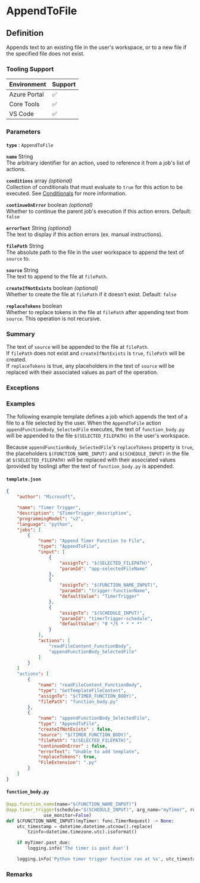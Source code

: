 # AppendToFile

## Definition

Appends text to an existing file in the user's workspace, or to a new file if the specified file does not exist.

### Tooling Support

| Environment  | Support |
| ------------ | ------- |
| Azure Portal | :white_check_mark: |
| Core Tools   | :white_check_mark: |
| VS Code      | :white_check_mark: |

### Parameters

**`type`** : `AppendToFile`

<!-- vvv Common Parameters vvv -->
**`name`** String  
The arbitrary identifier for an action, used to reference it from a job's list of actions.

**`conditions`** array _(optional)_  
Collection of conditionals that must evaluate to `true` for this action to be executed. See [Conditionals](../conditionals.md) for more information.

**`continueOnError`** boolean _(optional)_  
Whether to continue the parent job's execution if this action errors. Default: `false`

**`errorText`** String _(optional)_  
The text to display if this action errors (ex. manual instructions).
<!-- ^^^ Common Parameters ^^^ -->

**`filePath`** String  
The absolute path to the file in the user workspace to append the text of `source` to.

**`source`** String  
The text to append to the file at `filePath`.

**`createIfNotExists`** boolean _(optional)_  
Whether to create the file at `filePath` if it doesn't exist. Default: `false`

**`replaceTokens`** boolean  
Whether to replace tokens in the file at `filePath` after appending text from `source`. This operation is not recursive.

### Summary

The text of `source` will be appended to the file at `filePath`.  
If `filePath` does not exist and `createIfNotExists` is `true`, `filePath` will be created.  
If `replaceTokens` is true, any placeholders in the text of `source` will be replaced with their associated values as part of the operation.

### Exceptions

### Examples

The following example template defines a job which appends the text of a file to a file selected by the user. When the `AppendToFile` action
`appendFunctionBody_SelectedFile` executes, the text of `function_body.py` will be appended to the file `$(SELECTED_FILEPATH)` in the user's workspace.

Because `appendFunctionBody_SelectedFile`'s `replaceTokens` property is `true`, the placeholders `$(FUNCTION_NAME_INPUT)` and `$(SCHEDULE_INPUT)` in
the file at `$(SELECTED_FILEPATH)` will be replaced with their associated values (provided by tooling) after the text of `function_body.py` is appended.

#### `template.json`

```json
{
    "author": "Microsoft",

    "name": "Timer Trigger",
    "description": "$TimerTrigger_description",
    "programmingModel": "v2",
    "language": "python",
    "jobs": [
        {
            "name": "Append Timer Function to File",
            "type": "AppendToFile",
            "input": [
                {
                    "assignTo": "$(SELECTED_FILEPATH)",
                    "paramId": "app-selectedFileName"
                },
                {
                    "assignTo": "$(FUNCTION_NAME_INPUT)",
                    "paramId": "trigger-functionName",
                    "defaultValue": "TimerTrigger"
                },                    
                {
                    "assignTo": "$(SCHEDULE_INPUT)",
                    "paramId": "timerTrigger-schedule",
                    "defaultValue": "0 */5 * * * *"
                }
            ],
            "actions": [
                "readFileContent_FunctionBody",
                "appendFunctionBody_SelectedFile"
            ]
        }
    ]
    "actions": [
        {
            "name": "readFileContent_FunctionBody",
            "type": "GetTemplateFileContent",
            "assignTo": "$(TIMER_FUNCTION_BODY)",
            "filePath": "function_body.py"
        },
        {
            "name": "appendFunctionBody_SelectedFile",
            "type": "AppendToFile",
            "createIfNotExists" : false,
            "source": "$(TIMER_FUNCTION_BODY)",
            "filePath": "$(SELECTED_FILEPATH)",
            "continueOnError" : false,
            "errorText": "Unable to add template",
            "replaceTokens": true,
            "FileExtension": ".py"
        }
    ]
}
```

#### `function_body.py`

```python
@app.function_name(name="$(FUNCTION_NAME_INPUT)")
@app.timer_trigger(schedule="$(SCHEDULE_INPUT)", arg_name="myTimer", run_on_startup=False,
              use_monitor=False) 
def $(FUNCTION_NAME_INPUT)(myTimer: func.TimerRequest) -> None:
    utc_timestamp = datetime.datetime.utcnow().replace(
        tzinfo=datetime.timezone.utc).isoformat()

    if myTimer.past_due:
        logging.info('The timer is past due!')

    logging.info('Python timer trigger function ran at %s', utc_timestamp)
```

### Remarks
